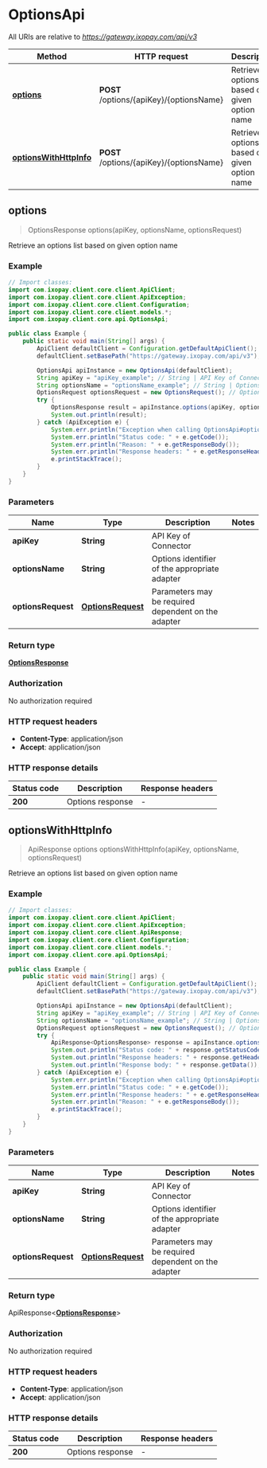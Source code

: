 # OptionsApi

All URIs are relative to *https://gateway.ixopay.com/api/v3*

| Method | HTTP request | Description |
|------------- | ------------- | -------------|
| [**options**](OptionsApi.md#options) | **POST** /options/{apiKey}/{optionsName} | Retrieve an options list based on given option name |
| [**optionsWithHttpInfo**](OptionsApi.md#optionsWithHttpInfo) | **POST** /options/{apiKey}/{optionsName} | Retrieve an options list based on given option name |



## options

> OptionsResponse options(apiKey, optionsName, optionsRequest)

Retrieve an options list based on given option name

### Example

```java
// Import classes:
import com.ixopay.client.core.client.ApiClient;
import com.ixopay.client.core.client.ApiException;
import com.ixopay.client.core.client.Configuration;
import com.ixopay.client.core.client.models.*;
import com.ixopay.client.core.api.OptionsApi;

public class Example {
    public static void main(String[] args) {
        ApiClient defaultClient = Configuration.getDefaultApiClient();
        defaultClient.setBasePath("https://gateway.ixopay.com/api/v3");

        OptionsApi apiInstance = new OptionsApi(defaultClient);
        String apiKey = "apiKey_example"; // String | API Key of Connector
        String optionsName = "optionsName_example"; // String | Options identifier of the appropriate adapter
        OptionsRequest optionsRequest = new OptionsRequest(); // OptionsRequest | Parameters may be required dependent on the adapter
        try {
            OptionsResponse result = apiInstance.options(apiKey, optionsName, optionsRequest);
            System.out.println(result);
        } catch (ApiException e) {
            System.err.println("Exception when calling OptionsApi#options");
            System.err.println("Status code: " + e.getCode());
            System.err.println("Reason: " + e.getResponseBody());
            System.err.println("Response headers: " + e.getResponseHeaders());
            e.printStackTrace();
        }
    }
}
```

### Parameters


| Name | Type | Description  | Notes |
|------------- | ------------- | ------------- | -------------|
| **apiKey** | **String**| API Key of Connector | |
| **optionsName** | **String**| Options identifier of the appropriate adapter | |
| **optionsRequest** | [**OptionsRequest**](OptionsRequest.md)| Parameters may be required dependent on the adapter | |

### Return type

[**OptionsResponse**](OptionsResponse.md)


### Authorization

No authorization required

### HTTP request headers

- **Content-Type**: application/json
- **Accept**: application/json

### HTTP response details
| Status code | Description | Response headers |
|-------------|-------------|------------------|
| **200** | Options response |  -  |

## optionsWithHttpInfo

> ApiResponse<OptionsResponse> options optionsWithHttpInfo(apiKey, optionsName, optionsRequest)

Retrieve an options list based on given option name

### Example

```java
// Import classes:
import com.ixopay.client.core.client.ApiClient;
import com.ixopay.client.core.client.ApiException;
import com.ixopay.client.core.client.ApiResponse;
import com.ixopay.client.core.client.Configuration;
import com.ixopay.client.core.client.models.*;
import com.ixopay.client.core.api.OptionsApi;

public class Example {
    public static void main(String[] args) {
        ApiClient defaultClient = Configuration.getDefaultApiClient();
        defaultClient.setBasePath("https://gateway.ixopay.com/api/v3");

        OptionsApi apiInstance = new OptionsApi(defaultClient);
        String apiKey = "apiKey_example"; // String | API Key of Connector
        String optionsName = "optionsName_example"; // String | Options identifier of the appropriate adapter
        OptionsRequest optionsRequest = new OptionsRequest(); // OptionsRequest | Parameters may be required dependent on the adapter
        try {
            ApiResponse<OptionsResponse> response = apiInstance.optionsWithHttpInfo(apiKey, optionsName, optionsRequest);
            System.out.println("Status code: " + response.getStatusCode());
            System.out.println("Response headers: " + response.getHeaders());
            System.out.println("Response body: " + response.getData());
        } catch (ApiException e) {
            System.err.println("Exception when calling OptionsApi#options");
            System.err.println("Status code: " + e.getCode());
            System.err.println("Response headers: " + e.getResponseHeaders());
            System.err.println("Reason: " + e.getResponseBody());
            e.printStackTrace();
        }
    }
}
```

### Parameters


| Name | Type | Description  | Notes |
|------------- | ------------- | ------------- | -------------|
| **apiKey** | **String**| API Key of Connector | |
| **optionsName** | **String**| Options identifier of the appropriate adapter | |
| **optionsRequest** | [**OptionsRequest**](OptionsRequest.md)| Parameters may be required dependent on the adapter | |

### Return type

ApiResponse<[**OptionsResponse**](OptionsResponse.md)>


### Authorization

No authorization required

### HTTP request headers

- **Content-Type**: application/json
- **Accept**: application/json

### HTTP response details
| Status code | Description | Response headers |
|-------------|-------------|------------------|
| **200** | Options response |  -  |

